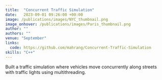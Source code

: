 ```yaml
---
title:  "Concurrent Traffic Simulation"
date:   2023-09-01 09:26:00 +00:00
image: /publications/images/NYC_thumbnail.png
image_onhover: /publications/images/Paris_thumbnail.png
author: ""
authors: ""
venue: "September"
links:
  code: https://github.com/mahrang/Concurrent-Traffic-Simulation
skills: "C++"
---
```

Built a traffic simulation where vehicles move concurrently along streets with traffic lights using multithreading.
